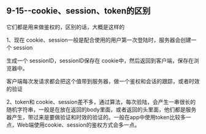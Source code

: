 ## 9-15--cookie、session、token的区别

它们都是用来做鉴权的，区别的话，大概是这样的

1、现在 cookie、session一般是配合使用的用户第一次登陆时，服务器会创建一个 session

生成一个 sessionID，sessionID保存在 cookie中，然后返回到客户端，保存在浏览器中。

客户端每次发请求都会把这个值带到服务器，做一个鉴权和会话的跟踪，或者时效的验证

2、token和 cookie、session差不多，通过算法，每次验陆，会产生一串很长的随机字符串，一般是在放在返回的body里面，或者返回的头里面，他们都是服务器产生，带过来是要做验证和时效的验证的。一般在app中使用token比较多一点，Web端使用cookie、session的鉴权方式会多一点。

